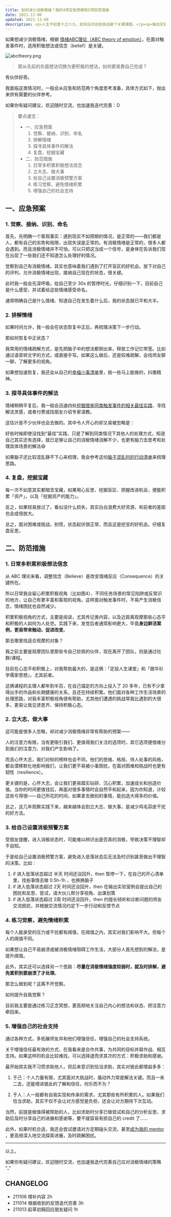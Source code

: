```yaml
---
title: 如何减少消极情绪？我的4项应急预案和5项防范措施
date: 2021-11-06
updated: 2021-11-06
description: <p>人生不如意十之八九，如何应对这些挑战是个关键课题。</p><p>输出实验室也常有伙伴提到消极情绪应对的议题。把我的常用策略快速汇总一下，供有需要的伙伴参考。</p><p>内容还在迭代完善中。</p>
---
```


如果想减少消极情绪，根据 [情绪ABC理论（ABC theory of emotion）](https://wiki.mbalib.com/wiki/%E6%83%85%E7%BB%AAABC%E7%90%86%E8%AE%BA)，在面对触发事件时，选用积极想法或信念（belief）是关键。

![abctheory.png](http://ishanshan.zoomquiet.top/clipping/abctheory.png )

> 那从先前的负面想法切换为更积极的想法，如何更易靠自己完成？

有伙伴好奇。

我面临这类情况时，一般会从应急和防范两个角度思考准备，具体方式如下，抛出来供有需要的伙伴参考。

如果你有疑问建议，欢迎随时交流，也加速我迭代完善：D

> 要点速览：
>
> - 一、应急预案
>     1. 觉察、接纳、识别、命名
>     2. 排解情绪
>     3. 探寻具体事件的解法
>     4. 复盘，挖掘宝藏
> - 二、防范措施
>     1. 日常多积累积极想法信念
>     2. 立大志、做大事
>     3. 给自己设置消极预警方案
>     4. 练习觉察，避免情绪积累
>     5. 增强自己的社会支持

## 一、应急预案

### 1. 觉察、接纳、识别、命名



首先，先明确一个客观事实：遇到现实不如预期的情况，是正常的——我们都是人，都有自己的劣势和局限，出现失误是正常的。有消极情绪是正常的，很多人都会遇到。而且消极情绪并不可怕，可以只把这当成一个信号，是身体在告诉我们现在出现了一些我们还不知道怎么处理好的情况。

觉察到自己有消极情绪，其实也意味着我们遇到了打开盲区的好机会。放下对自己的评判，允许消极情绪出现，接纳自己现在的状态，很关键。

此时我一般会先深呼吸，给自己至少 30s 的暂停时光，仔细识别一下，目前自己是什么感受，并试着给这些情绪感受命名。

通常明确自己是什么情绪、知道自己在发生着什么后，我的状态就已平和大半。

### 2. 排解情绪

如果时间允许，我一般会在状态恢复中正后，再梳理决策下一步行动。

那如何恢复中正状态？

我常用的情绪疏解方式，是先把脑子中的想法都倒出来，释放工作记忆带宽。比如通过语音转文字的方式，或直接手写。如果这么做后，还是较难疏解，会找师友聊一聊，了解更多的视角。

如果想加速恢复，我还会从自己的[幸福小事清单](https://ishanshan.im/#/family/lifep_QAishanshan?id=_2-%e5%b9%b3%e5%b8%b8%e8%ae%a9%e4%bd%a0%e7%89%b9%e5%88%ab%e6%84%89%e6%82%a6%e5%92%8c%e4%ba%ab%e5%8f%97%e3%80%81%e8%83%bd%e7%bb%99%e4%bd%a0%e8%a1%a5%e5%85%85%e8%83%bd%e9%87%8f%e7%9a%84%e4%ba%8b%e6%83%85%ef%bc%8c%e4%b8%80%e8%88%ac%e6%9c%89%e5%93%aa%e4%ba%9b%ef%bc%9f%e4%b8%ba%e4%bb%80%e4%b9%88%ef%bc%9f)里，挑一些马上能做的，抖擞精神。

### 3. 探寻具体事件的解法

情绪稍稍平复后，我一般会迅速四处[挖掘借鉴同类触发事件的相关最佳实践](cmty/tips_RES_BP.md)、寻找解法灵感，或者付费或找朋友介绍专家请教。

这估计是不少伙伴也会去做的。其中令人开心的却又易被忽略是：

好些时候即使没找到“最佳”实践，只是了解到同类情况下其他人的处理方式，知道自己其实还有选择，就已足够让自己的消极情绪消解不少，也更有脑力去思考和处理具体场景的解法😄

如果脑子还比较混乱静不下心来梳理，我会参考这份[脑子混乱时的行动清单](https://workflowy.com/s/f024199ad765/FuZn1qUSYuPn46sb)来梳理思路。

### 4. 复盘，挖掘宝藏

每一次不如意其实都暗含宝藏，如果用心反思、挖掘盲区、把握改进机会，便能积累「资产」，以及「挖掘资产的能力」。

反之，如果轻易放过了，看似没什么损失，其实白白浪费大好资源，和前者的差距也会成倍放大。

总之，面对困难或挑战，别慌，状态起伏很正常，而且这是挖宝的好机会。仔细复盘反思，



## 二、防范措施

### 1. 日常多积累积极想法信念

从 ABC 理论来看，调整信念（Believe）是改变情绪反应（Consequence）的关键所在。

所以日常我会留心积累积极视角（比如图4）、不同任务场景的常见陷阱或反常识的地方，让自己有更丰富和客观的视角。这样面对触发事件时，不易产生消极信念，情绪困扰也自然减少。

积累积极视角的方式，主要是阅读，尤其传记类内容，以及近距离观摩那些心态平和积极的人如何为人处世。实践下来，发觉后者通常影响更大，毕竟**身边鲜活案例，更易带来触动、促进改变**。

那去哪里找适合观摩的对象？

我之前主要是观摩团队里那些令自己钦佩的伙伴，现在离开了团队，则是通过社群/课程。

目前在心态平和积极上，对我帮助最大的，是这俩：「定投人生课堂」和「跟华衫学儒家思想」，尤其前者。

这俩课程的主理人都年到半百，在自己锚定的方向上投入了 20 多年，已有不少拿得出手的作品和长期健康的关系，且还在持续积累。他们面对各种工作生活场景的处理思路，对我丰富积极视角很有帮助，尤其他们遭遇的挑战常我比遇到的大很多，更易让我见贤思齐、保持积极心态。

### 2. 立大志、做大事

这可能是很多人忽略，却对减少消极情绪非常有帮助的预案——

人的注意力有限，当有更吸引我们、更值得我们关注的选项时，其它选项便很难分到我们的注意力、对我们产生影响了。

而且心怀大志，我们对标的榜样也会不同，他们的思维、格局、待人处事的风格，都会潜移默化地影响我们，让我们更不易被小事困扰，在面对困难和挑战时也更有韧性（resilience）。

更关键的是，心怀大志，会让我们更易踏实钻研、沉心积累，加速成长和创造价值。当你的时间更值钱后，再面对很多事情时会自然平和起来，因为你知道，计较这些亏得很——自己所花的时间，如果拿去做别的事情，能创造大得多的价值。


总之，这几年观察实践下来，越来越体会到立大志、做大事，是减少鸡毛蒜皮干扰的好方法。


### 3. 给自己设置消极预警方案

受朋友提醒，进入消极状态时，可能难以辨识出是否真的消极，导致决策不理智却不自知。

于是给自己设置消极预警方案，避免进入低落状态后无法及时识别甚至做出不理智的决策。比如：

1. if 进入低落状态超过 半天 时间还没回升，then 暂停一下，在自己的开心清单里，找些事情去做 0.5h-1h ，也换换脑子
2. if 进入低落状态超过 2天 时间还没回升，then 在输出实验室例会提出自己的困扰和反思、尝试，请大伙儿帮分享视角、出谋划策   
3. if 进入低落状态超过 2周 时间还没回升，then 约擅长倾听和诊断问题的师友交流困扰，并根据交流情况约定下一步行动和反馈节点

### 4. 练习觉察，避免情绪积累


每个人能承受的压力或干扰都有阈值，在阈值之内，其实对我们影响不大。但每个人的阈值不同。

如果想让自己不易崩溃或被消极情绪阻碍工作生活，大部分人首先想到的解法，是提升阈值。

此外，其实还可以选择另一个思路：**尽量在消极情绪强度较弱时，就及时排解，避免累积到要崩溃了才处理**。

那怎么做到呢？这离不开觉察。

如何提升自我觉察？

目前我主要是通过练习正念冥想，更高频地关注自己内心的想法和状态、把注意力牵回来。


### 5. 增强自己的社会支持


通过各种方式，多拓展师友并和他们增强信任，增强自己的社会支持系统。

关于增强信任最有效的方式，在我看来是合作共事，为共同的目标并肩作战、相互支持。如果这样的机会比较难找，可以选择退而求其次的方式：积极求助和感谢。

最开始其实我不习惯求助他人，但后来意识到恰当求助，其实对彼此都增益多多：

1. 于己：个人力量有限，尤其面对大挑战时，撬动外力常是解法关键。而且一来二去，还能增进彼此的了解和信任，何乐而不为？

2. 于人：人一般都有自我实现和传承的需求，尤其那些有所积累的人。如果我们恰当求助，其实不仅不会让对方感觉是负担，还会让对方期待下次互动。

当然，前提是做值得被帮助的人，比如求助时分享已做尝试和自己的分析反思、求助后及时分享自己的进展和感谢等，要不就容易有损自己的 credit 了……

此外，如果时机合适，我还会尝试邀请对方定期碰头交流，甚至[成为我的 mentor](hb_getmentors) ，更高频深入地交流探索进展，及时疏解困扰。


---

以上。

如果你有疑问建议，欢迎随时交流，也加速我迭代完善自己应对消极情绪的策略 ^_^



## CHANGELOG 

- 211106 增补内容 2h
- 211014 根据收到的反馈迭代完善 3h
- 211013 起草初稿回应朋友疑问 1h
